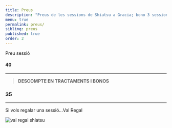 ```yaml
---
title: Preus
description: "Preus de les sessions de Shiatsu a Gracia; bono 3 sessions, primera sessió i sessió puntual de shiatsu a Barcelona."
menu: true
permalink: preus/
sibling: preus
published: true
order: 2
---
```








Preu sessió

#### 40

---

> **DESCOMPTE EN TRACTAMENTS I BONOS**

### 35

---

Si vols regalar una sessió...Val Regal


![val regal shiatsu]({{site.baseurl}}/image/val_regal_1.jpg)

